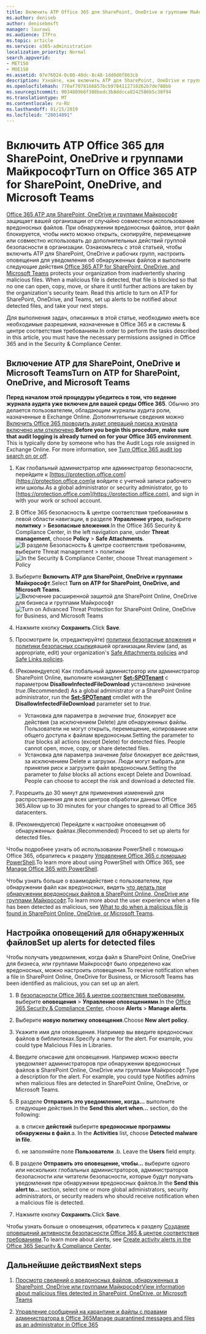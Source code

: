 ```yaml
---
title: Включить ATP Office 365 для SharePoint, OneDrive и группами Майкрософт
ms.author: deniseb
author: denisebmsft
manager: laurawi
ms.audience: ITPro
ms.topic: article
ms.service: o365-administration
localization_priority: Normal
search.appverid:
- MET150
- MOE150
ms.assetid: 07e76024-0c80-40dc-8c48-1dd0d0f863cb
description: Узнайте, как включить ATP для SharePoint, OneDrive и групп, включая способ настройки оповещения об обнаруженных файлах.
ms.openlocfilehash: 770af7078166857bcb9784112710262b7de788bb
ms.sourcegitcommit: 9034809b6f308bedc3b8ddcca8242586b5c30f94
ms.translationtype: MT
ms.contentlocale: ru-RU
ms.lasthandoff: 01/15/2019
ms.locfileid: "28014891"
---
```

# <a name="turn-on-office-365-atp-for-sharepoint-onedrive-and-microsoft-teams"></a><span data-ttu-id="c16cc-103">Включить ATP Office 365 для SharePoint, OneDrive и группами Майкрософт</span><span class="sxs-lookup"><span data-stu-id="c16cc-103">Turn on Office 365 ATP for SharePoint, OneDrive, and Microsoft Teams</span></span>

<span data-ttu-id="c16cc-p101">[Office 365 ATP для SharePoint, OneDrive и группами Майкрософт](atp-for-spo-odb-and-teams.md) защищает вашей организации от случайно совместное использование вредоносных файлов. При обнаружении вредоносных файлов, этот файл блокируется, чтобы никто можно открыть, скопируйте, перемещение или совместно использовать до дополнительных действий группой безопасности в организации. Ознакомьтесь с этой статьей, чтобы включить ATP для SharePoint, OneDrive и рабочих групп, настроить оповещения для уведомления об обнаруженных файлов и выполните следующие действия.</span><span class="sxs-lookup"><span data-stu-id="c16cc-p101">[Office 365 ATP for SharePoint, OneDrive, and Microsoft Teams](atp-for-spo-odb-and-teams.md) protects your organization from inadvertently sharing malicious files. When a malicious file is detected, that file is blocked so that no one can open, copy, move, or share it until further actions are taken by the organization's security team. Read this article to turn on ATP for SharePoint, OneDrive, and Teams, set up alerts to be notified about detected files, and take your next steps.</span></span> 
  
<span data-ttu-id="c16cc-107">Для выполнения задач, описанных в этой статье, необходимо иметь все необходимые разрешения, назначенные в Office 365 и в системы &amp; центре соответствия требованиям.</span><span class="sxs-lookup"><span data-stu-id="c16cc-107">In order to perform the tasks described in this article, you must have the necessary permissions assigned in Office 365 and in the Security &amp; Compliance Center.</span></span>
  
## <a name="turn-on-atp-for-sharepoint-onedrive-and-microsoft-teams"></a><span data-ttu-id="c16cc-108">Включение ATP для SharePoint, OneDrive и Microsoft Teams</span><span class="sxs-lookup"><span data-stu-id="c16cc-108">Turn on ATP for SharePoint, OneDrive, and Microsoft Teams</span></span>

 <span data-ttu-id="c16cc-p102">**Перед началом этой процедуры убедитесь в том, что ведение журнала аудита уже включен для вашей среды Office 365**. Обычно это делается пользователем, обладающим журналы аудита роли, назначенные в Exchange Online. Дополнительные сведения можно [Включить Office 365 проводить аудит операций поиска журнала включено или отключено](turn-audit-log-search-on-or-off.md).</span><span class="sxs-lookup"><span data-stu-id="c16cc-p102">**Before you begin this procedure, make sure that audit logging is already turned on for your Office 365 environment**. This is typically done by someone who has the Audit Logs role assigned in Exchange Online. For more information, see [Turn Office 365 audit log search on or off](turn-audit-log-search-on-or-off.md).</span></span>
  
1. <span data-ttu-id="c16cc-112">Как глобальный администратор или администратор безопасности, перейдите к [https://protection.office.com](https://protection.office.com)и войдите с учетной записи рабочего или школы.</span><span class="sxs-lookup"><span data-stu-id="c16cc-112">As a global administrator or security administrator, go to [https://protection.office.com](https://protection.office.com), and sign in with your work or school account.</span></span>
    
2. <span data-ttu-id="c16cc-113">В Office 365 безопасность &amp; центре соответствия требованиям в левой области навигации, в разделе **Управление угроз**, выберите **политику** \> **Безопасные вложения**.</span><span class="sxs-lookup"><span data-stu-id="c16cc-113">In the Office 365 Security &amp; Compliance Center, in the left navigation pane, under **Threat management**, choose **Policy** \> **Safe Attachments**.</span></span> <br/><span data-ttu-id="c16cc-114">![В разделе Безопасность &amp; центре соответствия требованиям, выберите Threat management \> политики](media/08849c91-f043-4cd1-a55e-d440c86442f2.png)</span><span class="sxs-lookup"><span data-stu-id="c16cc-114">![In the Security &amp; Compliance Center, choose Threat management \> Policy](media/08849c91-f043-4cd1-a55e-d440c86442f2.png)</span></span>
  
3. <span data-ttu-id="c16cc-115">Выберите **Включить ATP для SharePoint, OneDrive и группами Майкрософт**.</span><span class="sxs-lookup"><span data-stu-id="c16cc-115">Select **Turn on ATP for SharePoint, OneDrive, and Microsoft Teams**.</span></span><br/><span data-ttu-id="c16cc-116">![Включение расширенной защитой для SharePoint Online, OneDrive для бизнеса и группами Майкрософт](media/48cfaace-59cc-4e60-bf86-05ff6b99bdbf.png)</span><span class="sxs-lookup"><span data-stu-id="c16cc-116">![Turn on Advanced Threat Protection for SharePoint Online, OneDrive for Business, and Microsoft Teams](media/48cfaace-59cc-4e60-bf86-05ff6b99bdbf.png)</span></span>
  
4. <span data-ttu-id="c16cc-117">Нажмите кнопку **Сохранить**.</span><span class="sxs-lookup"><span data-stu-id="c16cc-117">Click **Save**.</span></span>
    
5. <span data-ttu-id="c16cc-118">Просмотрите (и, отредактируйте) [политики безопасные вложения](set-up-atp-safe-attachments-policies.md) и [политики безопасных ссылки](set-up-atp-safe-links-policies.md)вашей организации.</span><span class="sxs-lookup"><span data-stu-id="c16cc-118">Review (and, as appropriate, edit) your organization's [Safe Attachments policies](set-up-atp-safe-attachments-policies.md) and [Safe Links policies](set-up-atp-safe-links-policies.md).</span></span>
    
6. <span data-ttu-id="c16cc-119">(Рекомендуется) Как глобальный администратор или администратор SharePoint Online, выполните командлет **[Set-SPOTenant](https://docs.microsoft.com/powershell/module/sharepoint-online/Set-SPOTenant?view=sharepoint-ps)** с параметром **DisallowInfectedFileDownload** установлено значение *true*.</span><span class="sxs-lookup"><span data-stu-id="c16cc-119">(Recommended) As a global administrator or a SharePoint Online administrator, run the **[Set-SPOTenant](https://docs.microsoft.com/powershell/module/sharepoint-online/Set-SPOTenant?view=sharepoint-ps)** cmdlet with the **DisallowInfectedFileDownload** parameter set to  *true*.</span></span> <br/>
      - <span data-ttu-id="c16cc-p103">Установка для параметра в *значение true,* блокирует все действия (за исключением Delete) для обнаруженных файлы. Пользователи не могут открыть, перемещение, копирование или общего доступа к файлам вредоносным.</span><span class="sxs-lookup"><span data-stu-id="c16cc-p103">Setting the parameter to *true* blocks all actions (except Delete) for detected files. People cannot open, move, copy, or share detected files.</span></span>
      - <span data-ttu-id="c16cc-p104">Установка для параметра значение *false* блокирует все действия, за исключением Delete и загрузки. Люди могут выбрать для принятия риск и загрузите файл вредоносным.</span><span class="sxs-lookup"><span data-stu-id="c16cc-p104">Setting the parameter to *false* blocks all actions except Delete and Download. People can choose to accept the risk and download a detected file.</span></span>  
   
7. <span data-ttu-id="c16cc-124">Разрешить до 30 минут для применения изменений для распространения для всех центров обработки данных Office 365.</span><span class="sxs-lookup"><span data-stu-id="c16cc-124">Allow up to 30 minutes for your changes to spread to all Office 365 datacenters.</span></span>
    
8. <span data-ttu-id="c16cc-125">(Рекомендуется) Перейдите к настройке оповещения об обнаруженных файлах.</span><span class="sxs-lookup"><span data-stu-id="c16cc-125">(Recommended) Proceed to set up alerts for detected files.</span></span>
    
<span data-ttu-id="c16cc-126">Чтобы подробнее узнать об использовании PowerShell с помощью Office 365, обратитесь к разделу [Управление Office 365 с помощью PowerShell](https://docs.microsoft.com/office365/enterprise/powershell/manage-office-365-with-office-365-powershell).</span><span class="sxs-lookup"><span data-stu-id="c16cc-126">To learn more about using PowerShell with Office 365, see [Manage Office 365 with PowerShell](https://docs.microsoft.com/office365/enterprise/powershell/manage-office-365-with-office-365-powershell).</span></span> 

<span data-ttu-id="c16cc-127">Чтобы узнать больше о взаимодействие с пользователем, при обнаружении файл как вредоносных, видеть [что делать при обнаружении вредоносных файлов в SharePoint Online, OneDrive или группами Майкрософт](https://support.office.com/article/01e902ad-a903-4e0f-b093-1e1ac0c37ad2).</span><span class="sxs-lookup"><span data-stu-id="c16cc-127">To learn more about the user experience when a file has been detected as malicious, see [What to do when a malicious file is found in SharePoint Online, OneDrive, or Microsoft Teams](https://support.office.com/article/01e902ad-a903-4e0f-b093-1e1ac0c37ad2).</span></span> 
  
## <a name="set-up-alerts-for-detected-files"></a><span data-ttu-id="c16cc-128">Настройка оповещений для обнаруженных файлов</span><span class="sxs-lookup"><span data-stu-id="c16cc-128">Set up alerts for detected files</span></span>

<span data-ttu-id="c16cc-129">Чтобы получать уведомления, когда файл в SharePoint Online, OneDrive для бизнеса, или группами Майкрософт было определено как вредоносных, можно настроить оповещения.</span><span class="sxs-lookup"><span data-stu-id="c16cc-129">To receive notification when a file in SharePoint Online, OneDrive for Business, or Microsoft Teams has been identified as malicious, you can set up an alert.</span></span>
  
1. <span data-ttu-id="c16cc-130">В [безопасности Office 365 &amp; центре соответствия требованиям](https://protection.office.com), выберите **оповещения** \> **Управление оповещениями**.</span><span class="sxs-lookup"><span data-stu-id="c16cc-130">In the [Office 365 Security &amp; Compliance Center](https://protection.office.com), choose **Alerts** \> **Manage alerts**.</span></span>
    
2. <span data-ttu-id="c16cc-131">Выберите **новую политику оповещения**.</span><span class="sxs-lookup"><span data-stu-id="c16cc-131">Choose **New alert policy**.</span></span>
    
3. <span data-ttu-id="c16cc-p105">Укажите имя для оповещения. Например вы введите вредоносных файлов в библиотеках.</span><span class="sxs-lookup"><span data-stu-id="c16cc-p105">Specify a name for the alert. For example, you could type Malicious Files in Libraries.</span></span>
    
4. <span data-ttu-id="c16cc-p106">Введите описание для оповещения. Например можно ввести уведомляет администраторов при обнаружении вредоносных файлов в SharePoint Online, OneDrive или группами Майкрософт.</span><span class="sxs-lookup"><span data-stu-id="c16cc-p106">Type a description for the alert. For example, you could type Notifies admins when malicious files are detected in SharePoint Online, OneDrive, or Microsoft Teams.</span></span>
    
5. <span data-ttu-id="c16cc-136">В разделе **Отправить это уведомление, когда...** выполните следующие действия.</span><span class="sxs-lookup"><span data-stu-id="c16cc-136">In the **Send this alert when...** section, do the following:</span></span> 
    
    <span data-ttu-id="c16cc-p107">а. в списке **действий** выберите **вредоносные программы обнаружены в файл**.</span><span class="sxs-lookup"><span data-stu-id="c16cc-p107">a. In the **Activities** list, choose **Detected malware in file**.</span></span>
    
    <span data-ttu-id="c16cc-p108">б. не заполняйте поле **Пользователи** .</span><span class="sxs-lookup"><span data-stu-id="c16cc-p108">b. Leave the **Users** field empty.</span></span> 
    
6. <span data-ttu-id="c16cc-141">В разделе **Отправить это оповещение, чтобы...** выберите одного или нескольких глобальных администраторов, администраторов безопасности или читатели безопасности, которые будут получать уведомления при обнаружении вредоносных файлов.</span><span class="sxs-lookup"><span data-stu-id="c16cc-141">In the **Send this alert to...** section, select one or more global administrators, security administrators, or security readers who should receive notification when a malicious file is detected.</span></span> 
    
7. <span data-ttu-id="c16cc-142">Нажмите кнопку **Сохранить**.</span><span class="sxs-lookup"><span data-stu-id="c16cc-142">Click **Save**.</span></span>
    
<span data-ttu-id="c16cc-143">Чтобы узнать больше о оповещения, обратитесь к разделу [Создание оповещений активности безопасности Office 365 &amp; центре соответствия требованиям](create-activity-alerts.md).</span><span class="sxs-lookup"><span data-stu-id="c16cc-143">To learn more about alerts, see [Create activity alerts in the Office 365 Security &amp; Compliance Center](create-activity-alerts.md).</span></span> 
  
## <a name="next-steps"></a><span data-ttu-id="c16cc-144">Дальнейшие действия</span><span class="sxs-lookup"><span data-stu-id="c16cc-144">Next steps</span></span>

1. [<span data-ttu-id="c16cc-145">Просмотр сведений о вредоносных файлов, обнаруженных в SharePoint, OneDrive или группами Майкрософт</span><span class="sxs-lookup"><span data-stu-id="c16cc-145">View information about malicious files detected in SharePoint, OneDrive, or Microsoft Teams</span></span>](malicious-files-detected-in-spo-odb-or-teams.md)
    
2. [<span data-ttu-id="c16cc-146">Управление сообщений на карантине и файлы с правами администратора в Office 365</span><span class="sxs-lookup"><span data-stu-id="c16cc-146">Manage quarantined messages and files as an administrator in Office 365</span></span>](manage-quarantined-messages-and-files.md)
    

  

